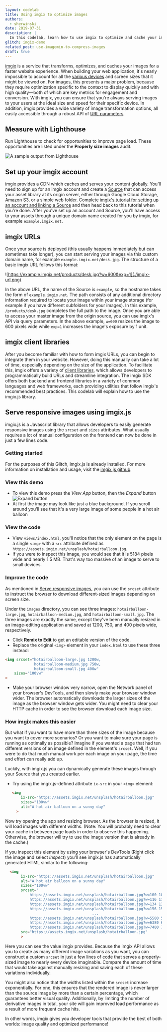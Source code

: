 ```yaml
---
layout: codelab
title: Using imgix to optimize images
authors:
  - sherwinski
date: 2019-07-31
description: |
  In this codelab, learn how to use imgix to optimize and cache your images for a faster website experience.
glitch: imgix-demo
related_post: use-imagemin-to-compress-images
draft: true
---
```


[imgix](https://www.imgix.com/) is a service that transforms, optimizes, and caches your images for a faster website experience. When building your web application, it's nearly impossible to account for all the [various devices](https://www.mydevice.io/#compare-devices) and screen sizes that it might be viewed on. For images, this presents a major problem, because they require optimization specific to the context to display quickly and with high quality—both of which are key metrics for engagement and conversion. With imgix, you can ensure that you're always serving images to your users at the ideal size and speed for their specific device. In addition, imgix provides a wide variety of image transformation options, all easily accessible through a robust API of [URL parameters](https://docs.imgix.com/apis/url?utm_source=webdev&utm_medium=referral&utm_campaign=codelab).

## Measure with Lighthouse

Run Lighthouse to check for opportunities to improve page load. These opportunities are listed under the **Properly size images** audit.

![A sample output from Lighthouse](./lighthouse.png)

## Set up your imgix account

imgix provides a CDN which caches and serves your content globally. You'll need to sign up for an imgix account and create a [Source](https://docs.imgix.com/setup/creating-sources) that can access your asset library at its origin server, either through Google Cloud Storage, Amazon S3, or a simple web folder. Complete [imgix's tutorial for setting up an account and linking a Source](https://docs.imgix.com/setup?utm_source=webdev&utm_medium=referral&utm_campaign=codelab) and then head back to this tutorial when you're done. After you've set up an account and Source, you'll have access to your assets through a unique domain name created for you by imgix, for example `example.imgix.net`.

## imgix URLs

Once your source is deployed (this usually happens immediately but can sometimes take longer), you can start serving your images via this custom domain name, for example `example.imgix.net/desk.jpg`. The structure of a basic imgix URL follows this format:

![https://example.imgix.net/products/desk.jpg?w=600&exp=1](./imgix-url.png)

In the above URL, the name of the Source is `example`, so the hostname takes the form of `example.imgix.net`. The path consists of any additional directory information required to locate your image within your image storage (for example if you have different subfolders for your images). In this example, `/products/desk.jpg` completes the full path to the image. Once you are able to access your master image from the origin source, you can use imgix's API via query parameters. In the above example, `w=600` resizes the image to 600 pixels wide while `exp=1` increases the image's exposure by 1 unit.

## imgix client libraries

After you become familiar with how to form imgix URLs, you can begin to integrate them in your website. However, doing this manually can take a lot of time, especially depending on the size of the application. To facilitate this, imgix offers a variety of [client libraries](https://docs.imgix.com/libraries?utm_source=webdev&utm_medium=referral&utm_campaign=codelab), which allows developers to programmatically build URLs and streamline integration.
The imgix SDK offers both backend and frontend libraries in a variety of common languages and web frameworks, each providing utilities that follow imgix's recommended best practices. This codelab will explain how to use the imgix.js library.

## Serve responsive images using imgix.js

imgix.js is a Javascript library that allows developers to easily generate responsive images using the `srcset` and `sizes` attributes. What usually requires a lot of manual configuration on the frontend can now be done in just a few lines code.

### Getting started

For the purposes of this Glitch, imgix.js is already installed. For more information on installation and usage, visit the [imgix.js github](https://github.com/imgix/imgix.js).

### View this demo

- To view this demo press the _View App_ button, then the _Expand_ button ![Expand button](./expand-button.png)
- At first the image may look like just a blue background. If you scroll around you'll see that it's a very large image of some people in a hot air balloon

### View the code

- View `views/index.html`, you'll notice that the only element on the page is a single `<img>` with a `src` attribute defined as `https://assets.imgix.net/unsplash/hotairballoon.jpg`.
- If you were to inspect this image, you would see that it is 5184 pixels wide and nearly 1.5 MB. That's way too massive of an image to serve to small devices.

### Improve the code

As mentioned in [Serve responsive images](https://web.dev/serve-responsive-images/#the-%22srcset%22-attribute), you can use the `srcset` attribute to instruct the browser 
to download different-sized images depending on screen size.

Under the `images` directory, you can see three images: `hotairballoon-large.jpg`, `hotairballoon-medium.jpg`, and `hotairballoon-small.jpg`. The three images are exactly the same, except they've been manually resized in an image-editing application and saved at 1200, 750, and 400 pixels wide, respectively.

- Click **Remix to Edit** to get an editable version of the code.
- Replace the original `<img>` element in your `index.html` to use these three instead:

```html
<img srcset="hotairballoon-large.jpg 1200w,
             hotairballoon-medium.jpg 750w,
             hotairballoon-small.jpg 400w"
    sizes="100vw"
>
```

- Make your browser window very narrow, open the Network panel of your browser's DevTools, and then slowly make your browser window wider. 
  The browser automatically downloads the larger sizes of the image as the browser window gets wider. You might need to clear your HTTP cache
  in order to see the browser download each image size.

### How imgix makes this easier

But what if you want to have more than three sizes of the image because you want to cover more scenarios? Or you want to make sure your page is running as optimally as possible? Imagine if you wanted a page that had ten different versions of an image defined in the element's `srcset`. Well, if you were to do that much manual work per each image on your page, the time and effort can really add up.

Luckily, with imgix.js you can dynamically generate these images through your Source that you created earlier. 

- Try using the imgix.js-defined attribute `ix-src` in your  `<img>` element:

```html
   <img
       ix-src="https://assets.imgix.net/unsplash/hotairballoon.jpg"
       sizes="100vw"
       alt="A hot air balloon on a sunny day"
     >
```

Now try opening the app and resizing browser. As the browser is resized, it will load images with different widths. (Note: You will probably need to clear your cache in between page loads in order to observe this happening. Otherwise, the browser will try to use the image version that is already in the cache.)

If you inspect this element by using your browser's DevTools (Right click the image and select _Inspect_) you'll see imgix.js has automatically generated HTML similar to the following:

```html
  <img
       ix-src="https://assets.imgix.net/unsplash/hotairballoon.jpg"
       alt="A hot air balloon on a sunny day"
       sizes="100vw"
       srcset="
           https://assets.imgix.net/unsplash/hotairballoon.jpg?w=100 100w,
           https://assets.imgix.net/unsplash/hotairballoon.jpg?w=116 116w,
           https://assets.imgix.net/unsplash/hotairballoon.jpg?w=134 134w,
           https://assets.imgix.net/unsplash/hotairballoon.jpg?w=156 156w,
                                       ...
           https://assets.imgix.net/unsplash/hotairballoon.jpg?w=5500 5500w
           https://assets.imgix.net/unsplash/hotairballoon.jpg?w=6380 6380w,
           https://assets.imgix.net/unsplash/hotairballoon.jpg?w=7400 7400w"
       src="https://assets.imgix.net/unsplash/hotairballoon.jpg"
       >
```

Here you can see the value imgix provides. Because the imgix API allows you to create as many different image variations as you want, you can construct a custom `srcset` in just a few lines of code that serves a properly-sized image to nearly every device imaginable. Compare the amount of time that would take against manually resizing and saving each of these variations individually.

You might also notice that the widths listed within the `srcset` increase exponentially. For one, this ensures that the rendered image is never larger than the source image by more than a certain percentage, which guarantees better visual quality. Additionally, by limiting the number of derivative images in total, your site will gain improved load performance as a result of more frequent cache hits.

In other words, imgix gives you developer tools that provide the best of both worlds: image quality and optimized performance!
